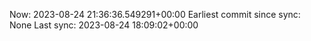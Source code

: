 Now: 2023-08-24 21:36:36.549291+00:00 Earliest commit since sync: None Last sync: 2023-08-24 18:09:02+00:00
